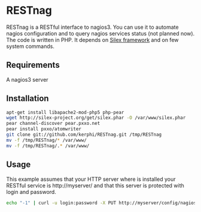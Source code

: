 RESTnag
=======

RESTnag is a RESTful interface to nagios3. You can use it to automate nagios configuration and to query nagios services status (not planned now). 
The code is written in PHP. It depends on [Silex framework](http://silex-project.org/) and on few system commands.

Requirements
------------

A nagios3 server

Installation
------------

```bash
apt-get install libapache2-mod-php5 php-pear
wget http://silex-project.org/get/silex.phar -O /var/www/silex.phar
pear channel-discover pear.pxxo.net
pear install pxxo/atomwriter
git clone git://github.com/kerphi/RESTnag.git /tmp/RESTnag
mv -f /tmp/RESTnag/* /var/www/
mv -f /tmp/RESTnag/.* /var/www/
```

Usage
-----

This example assumes that your HTTP server where is installed your RESTful service is http://myserver/ and that this server is protected with login and password.

```bash
echo "-1" | curl -u login:password -X PUT http://myserver/config/nagios.cfg/debug_level
```
